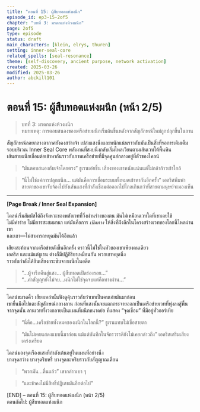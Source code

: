 ```yaml
---
title: "ตอนที่ 15: ผู้สืบทอดแห่งผนึก"
episode_id: ep3-15-2of5
chapter: "บทที่ 3: มรดกแห่งห้วงผนึก"
page: 2of5
type: episode
status: draft
main_characters: [klein, elrys, thuren]
setting: inner-seal-core
related_spells: [seal-resonance]
theme: [self-discovery, ancient purpose, network activation]
created: 2025-03-26
modified: 2025-03-26
author: abckill101
---
```

# ตอนที่ 15: ผู้สืบทอดแห่งผนึก (หน้า 2/5)

> บทที่ 3: มรดกแห่งห้วงผนึก\
> หมายเหตุ: การตอบสนองของเครือข่ายผนึกเริ่มต้นขึ้นหลังจากสัญลักษณ์ใหม่ถูกปลุกขึ้นในลาน

สัญลักษณ์ลอยกลางอากาศยังคงสว่างจ้า เปล่งแสงนิ่งและหนักแน่นราวกับมันเป็นสิ่งที่รอการเติมเต็ม  
รอบบริเวณ Inner Seal Core พลังงานที่สงบนิ่งกลับเริ่มไหลเวียนตามเส้นเวทใต้พื้นหิน  
เส้นสายผนึกเชื่อมต่อเข้าหากันราวกับภาพเครือข่ายที่มีจุดศูนย์กลางอยู่ที่ตัวของไคลน์

> “มันตอบสนองกับเจ้าโดยตรง” ธูเรนเอ่ยขึ้น เสียงของเขาหนักแน่นแต่ไม่กล้าก้าวเข้าใกล้

> “นี่ไม่ใช่แค่การปลุกผนึก... แต่มันคือการเชื่อมระบบทั้งหมดเข้าหากันอีกครั้ง” เอลริสพึมพำ สายตาของเขาจับจ้องไปยังเส้นแสงที่กำลังเชื่อมต่อออกไปไกลเกินกว่าที่สายตามนุษย์จะมองเห็น

---

**[Page Break / Inner Seal Expansion]**

ไคลน์เริ่มสัมผัสได้ถึงจังหวะของพลังเวทที่วิ่งผ่านร่างของตน มันไม่เหมือนเวทใดที่เขาเคยใช้  
ไม่มีคำร่าย ไม่มีการสะสมมานา แต่มันคือการ *เปิดทาง* ให้สิ่งที่ฝังลึกในโครงสร้างเวทของโลกนี้ไหลผ่านเขา  
และเขา—ไม่สามารถหยุดมันได้อีกแล้ว

เสียงสะท้อนจากเครือข่ายดังขึ้นอีกครั้ง คราวนี้ไม่ใช่ในหัวของเขาเพียงคนเดียว  
เอลริส และแม้แต่ธูเรน ต่างก็มีปฏิกิริยาเหมือนกัน พวกเขาหยุดนิ่ง  
ราวกับกำลังได้ยินเสียงกระซิบจากผนึกในอดีต

> “...ผู้จารึกคืนสู่แสง... ผู้สืบทอดเปิดร่องรอย...”  
> “...คำสัญญายังไม่จบ...ผนึกไม่ใช่จุดจบแต่คือทางผ่าน...”

---

ไคลน์ขมวดคิ้ว เสียงเหล่านั้นฟังดูคุ้นราวกับว่าเขาเป็นคนเอ่ยมันมาก่อน  
เขายื่นมือไปแตะสัญลักษณ์กลางลาน ก่อนที่แสงนั้นจะแตกกระจายออกเป็นเครือข่ายเวทที่พุ่งลงสู่พื้น  
จากจุดนั้น ลานเวททั้งวงกลายเป็นแผนที่ผนึกขนาดย่อ ที่แสดง “จุดเชื่อม” ที่มีอยู่ทั่วออร์เทีย

> “นี่คือ...เครือข่ายทั้งหมดของผนึกในโลกนี้?” ธูเรนแทบไม่เชื่อสายตา

> “มันไม่เคยแสดงแบบนี้มาก่อน แม้แต่บันทึกในจักรวรรดิยังไม่เคยกล่าวถึง” เอลริสเสริมเสียงเคร่งเครียด

ไคลน์มองจุดเรืองแสงที่กำลังเต้นอยู่ในแผนที่อย่างนิ่ง  
บางจุดสว่าง บางจุดริบหรี่ บางจุดกะพริบราวกับสัญญาณเตือน

> “พวกมัน...ตื่นแล้ว” เขากล่าวเบา ๆ

> “และข้าคงไม่มีสิทธิ์ปฏิเสธมันอีกต่อไป”

[END] – ตอนที่ 15: ผู้สืบทอดแห่งผนึก (หน้า 2/5)  
ตอนถัดไป: ผู้สืบทอดแห่งผนึก 
